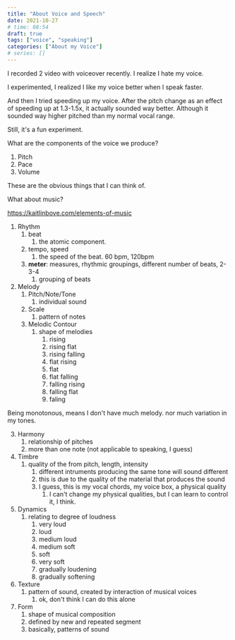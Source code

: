 ```yaml
---
title: "About Voice and Speech"
date: 2021-10-27
# time: 08:54
draft: true
tags: ["voice", "speaking"]
categories: ["About my Voice"]
# series: []
---
```


I recorded 2 video with voiceover recently. I realize I hate my voice. 

I experimented, I realized I like my voice better when I speak faster.

And then I tried speeding up my voice. After the pitch change as an effect of speeding up at 1.3-1.5x, it actually sounded way better. Although it sounded way higher pitched than my normal vocal range. 

Still, it's a fun experiment. 

What are the components of the voice we produce?

1. Pitch
2. Pace
3. Volume


These are the obvious things that I can think of. 

What about music?

https://kaitlinbove.com/elements-of-music

1. Rhythm
	1. beat
		1. the atomic component. 
	2. tempo, speed
		1. the speed of the beat. 60 bpm, 120bpm
	3. **meter**: measures, rhythmic groupings, different number of beats, 2-3-4
		1. grouping of beats
2. Melody
	1. Pitch/Note/Tone
		1. individual sound
	2. Scale
		1. pattern of notes
	3. Melodic Contour
		1. shape of melodies
			1. rising
			2. rising flat
			3. rising falling
			4. flat rising
			5. flat
			6. flat falling
			7. falling rising
			8. falling flat
			9. faling

Being monotonous, means I don't have much melody. nor much variation in my tones. 

3. Harmony
	1. relationship of pitches
	2. more than one note (not applicable to speaking, I guess)
4. Timbre
	1. quality of the from pitch, length, intensity
		1. different intruments producing the same tone will sound different
		2. this is due to the quality of the material that produces the sound
		3. I guess, this is my vocal chords, my voice box, a physical quality
			1. I can't change my physical qualities, but I can learn to control it, I think.
5. Dynamics
	1. relating to degree of loudness
		1. very loud
		2. loud
		3. medium loud
		4. medium soft
		5. soft
		6. very soft
		7. gradually loudening
		8. gradually softening
6. Texture
	1. pattern of sound, created by interaction of musical voices
		1. ok, don't think I can do this alone
7. Form
	1. shape of musical composition
	2. defined by new and repeated segment
	3. basically, patterns of sound

